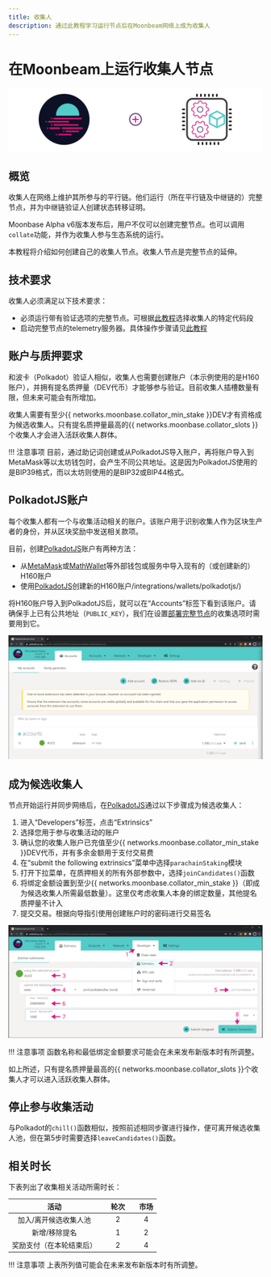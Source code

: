 ```yaml
---
title: 收集人
description: 通过此教程学习运行节点后在Moonbeam网络上成为收集人
---
```


# 在Moonbeam上运行收集人节点

![Collator Moonbeam Banner](/images/fullnode/collator-banner.png)

## 概览

收集人在网络上维护其所参与的平行链。他们运行（所在平行链及中继链的）完整节点，并为中继链验证人创建状态转移证明。

Moonbase Alpha v6版本发布后，用户不仅可以创建完整节点。也可以调用`collate`功能，并作为收集人参与生态系统的运行。

本教程将介绍如何创建自己的收集人节点。收集人节点是完整节点的延伸。

## 技术要求

收集人必须满足以下技术要求：

 - 必须运行带有验证选项的完整节点。可根据[此教程](https://docs.moonbeam.network/node-operators/networks/full-node/)选择收集人的特定代码段
 - 启动完整节点的telemetry服务器。具体操作步骤请见[此教程](/node-operators/networks/telemetry/)

## 账户与质押要求

和波卡（Polkadot）验证人相似，收集人也需要创建账户（本示例使用的是H160账户），并拥有提名质押量（DEV代币）才能够参与验证。目前收集人插槽数量有限，但未来可能会有所增加。

收集人需要有至少{{ networks.moonbase.collator_min_stake }}DEV才有资格成为候选收集人。只有提名质押量最高的{{ networks.moonbase.collator_slots }}个收集人才会进入活跃收集人群体。

!!! 注意事项
    目前，通过助记词创建或从PolkadotJS导入账户，再将账户导入到MetaMask等以太坊钱包时，会产生不同公共地址。这是因为PolkadotJS使用的是BIP39格式，而以太坊则使用的是BIP32或BIP44格式。

## PolkadotJS账户

每个收集人都有一个与收集活动相关的账户。该账户用于识别收集人作为区块生产者的身份，并从区块奖励中发送相关款项。

目前，创建[PolkadotJS](https://polkadot.js.org/apps/?rpc=wss%3A%2F%2Fwss.testnet.moonbeam.network#/accounts)账户有两种方法：

 - 从[MetaMask](https://docs.moonbeam.network/integrations/wallets/metamask/)或[MathWallet](https://docs.moonbeam.network/integrations/wallets/mathwallet/)等外部钱包或服务中导入现有的（或创建新的）H160账户
 - 使用[PolkadotJS](https://docs.moonbeam.network/integrations/wallets/polkadotjs/)创建新的H160账户/integrations/wallets/polkadotjs/)

将H160账户导入到PolkadotJS后，就可以在“Accounts”标签下看到该账户。请确保手上已有公共地址（`PUBLIC_KEY`），我们在设置[部署完整节点](https://docs.moonbeam.network/node-operators/networks/full-node/)的收集选项时需要用到它。

![Account in PolkadotJS](/images/fullnode/collator-polkadotjs1.png)

## 成为候选收集人

节点开始运行并同步网络后，在[PolkadotJS](https://polkadot.js.org/apps/?rpc=wss%3A%2F%2Fwss.testnet.moonbeam.network#/accounts)通过以下步骤成为候选收集人：

 1. 进入“Developers”标签，点击“Extrinsics”
 2. 选择您用于参与收集活动的账户
 3. 确认您的收集人账户已充值至少{{ networks.moonbase.collator_min_stake }}DEV代币，并有多余金额用于支付交易费
 4. 在“submit the following extrinsics”菜单中选择`parachainStaking`模块
 5. 打开下拉菜单，在质押相关的所有外部参数中，选择`joinCandidates()`函数
 6. 将绑定金额设置到至少{{ networks.moonbase.collator_min_stake }}（即成为候选收集人所需最低数量）。这里仅考虑收集人本身的绑定数量，其他提名质押量不计入
 7. 提交交易。根据向导指引使用创建账户时的密码进行交易签名

![Join Collators pool PolkadotJS](/images/fullnode/collator-polkadotjs2.png)

!!! 注意事项
    函数名称和最低绑定金额要求可能会在未来发布新版本时有所调整。

如上所述，只有提名质押量最高的{{ networks.moonbase.collator_slots }}个收集人才可以进入活跃收集人群体。

## 停止参与收集活动

与Polkadot的`chill()`函数相似，按照前述相同步骤进行操作，便可离开候选收集人池，但在第5步时需要选择`leaveCandidates()`函数。


## 相关时长

下表列出了收集相关活动所需时长：

|           活动           |      | 轮次 |      | 市场 |
| :----------------------: | :--: | :--: | :--: | :--: |
|  加入/离开候选收集人池   |      |  2   |      |  4   |
|      新增/移除提名       |      |  1   |      |  2   |
| 奖励支付（在本轮结束后） |      |  2   |      |  4   |

!!! 注意事项 
    上表所列值可能会在未来发布新版本时有所调整。